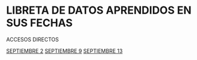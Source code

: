 # LIBRETA DE DATOS APRENDIDOS EN SUS FECHAS
ACCESOS DIRECTOS


[SEPTIEMBRE 2](Septiembre_2/septiembre_2.md)
[SEPTIEMBRE 9](Septiembre_9/septiembre_9.md)
[SEPTIEMBRE 13](Septiembre_13/septiembre_13.md)

